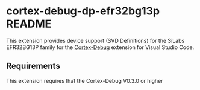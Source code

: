 # cortex-debug-dp-efr32bg13p README

This extension provides device support (SVD Definitions) for the SiLabs EFR32BG13P family for the [Cortex-Debug](https://marketplace.visualstudio.com/items?itemName=marus25.cortex-debug) extension for Visual Studio Code.

## Requirements

This extension requires that the Cortex-Debug V0.3.0 or higher

